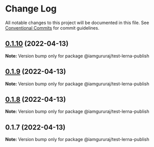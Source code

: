 # Change Log

All notable changes to this project will be documented in this file.
See [Conventional Commits](https://conventionalcommits.org) for commit guidelines.

## [0.1.10](https://github.com/iamgururaj/test-lerna-publish/compare/v0.1.9...v0.1.10) (2022-04-13)

**Note:** Version bump only for package @iamgururaj/test-lerna-publish





## [0.1.9](https://github.com/iamgururaj/test-lerna-publish/compare/v0.1.8...v0.1.9) (2022-04-13)

**Note:** Version bump only for package @iamgururaj/test-lerna-publish





## [0.1.8](https://github.com/iamgururaj/test-lerna-publish/compare/v0.1.7...v0.1.8) (2022-04-13)

**Note:** Version bump only for package @iamgururaj/test-lerna-publish





## 0.1.7 (2022-04-13)

**Note:** Version bump only for package @iamgururaj/test-lerna-publish
